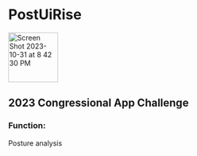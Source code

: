 # PostUiRise

<img width="100" alt="Screen Shot 2023-10-31 at 8 42 30 PM" src="https://github.com/joelmanjet/posture/assets/22900105/3ebbd17d-8ae6-4714-a5c1-75ac924f870b">

## 2023 Congressional App Challenge

### Function:
Posture analysis 
